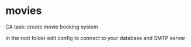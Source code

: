 # movies
 CA task: create movie booking system

 In the root folder edit config to connect to your database and SMTP server
